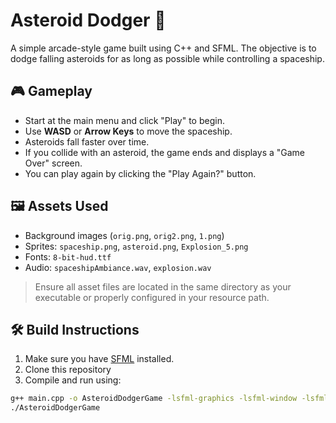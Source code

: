 # Asteroid Dodger 🚀

A simple arcade-style game built using C++ and SFML. The objective is to dodge falling asteroids for as long as possible while controlling a spaceship.

## 🎮 Gameplay

- Start at the main menu and click "Play" to begin.
- Use **WASD** or **Arrow Keys** to move the spaceship.
- Asteroids fall faster over time.
- If you collide with an asteroid, the game ends and displays a "Game Over" screen.
- You can play again by clicking the "Play Again?" button.

## 🖼️ Assets Used

- Background images (`orig.png`, `orig2.png`, `1.png`)
- Sprites: `spaceship.png`, `asteroid.png`, `Explosion_5.png`
- Fonts: `8-bit-hud.ttf`
- Audio: `spaceshipAmbiance.wav`, `explosion.wav`

> Ensure all asset files are located in the same directory as your executable or properly configured in your resource path.

## 🛠️ Build Instructions

1. Make sure you have [SFML](https://www.sfml-dev.org/) installed.
2. Clone this repository
3. Compile and run using:
```bash
g++ main.cpp -o AsteroidDodgerGame -lsfml-graphics -lsfml-window -lsfml-system -lsfml-audio
./AsteroidDodgerGame


